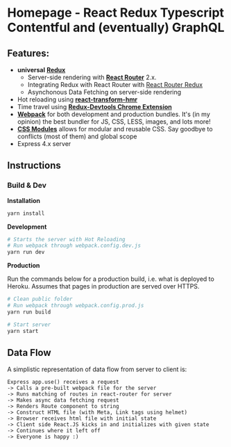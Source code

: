 # Homepage - React Redux Typescript Contentful and (eventually) GraphQL

## Features:
- **universal** [**Redux**](https://github.com/reactjs/redux)
    - Server-side rendering with [**React Router**](https://github.com/reactjs/react-router) 2.x.
    - Integrating Redux with React Router with [React Router Redux](https://github.com/reactjs/react-router-redux)
    - Asynchonous Data Fetching on server-side rendering
- Hot reloading using [**react-transform-hmr**](https://github.com/gaearon/react-transform-hmr)
- Time travel using [**Redux-Devtools Chrome Extension**](https://github.com/zalmoxisus/redux-devtools-extension)
- [**Webpack**](https://github.com/webpack/webpack) for both development and production bundles. It's (in my opinion) the best bundler for JS, CSS, LESS, images, and lots more!
- [**CSS Modules**](https://github.com/css-modules/css-modules) allows for modular and reusable CSS. Say goodbye to conflicts (most of them) and global scope
- Express 4.x server

## Instructions

### Build & Dev

**Installation**
```bash
yarn install
```

**Development**

```bash
# Starts the server with Hot Reloading
# Run webpack through webpack.config.dev.js
yarn run dev
```

**Production**

Run the commands below for a production build, i.e. what is deployed to Heroku. Assumes that pages in production are served over HTTPS.

```bash
# Clean public folder
# Run webpack through webpack.config.prod.js
yarn run build

# Start server
yarn start
```

## Data Flow

A simplistic representation of data flow from server to client is:

```
Express app.use() receives a request
-> Calls a pre-built webpack file for the server
-> Runs matching of routes in react-router for server
-> Makes async data fetching request
-> Renders Route component to string
-> Construct HTML file (with Meta, Link tags using helmet)
-> Browser receives html file with initial state
-> Client side React.JS kicks in and initializes with given state
-> Continues where it left off
-> Everyone is happy :)
```
